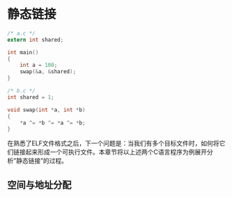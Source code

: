 # 静态链接

```c
/* a.c */
extern int shared;

int main()
{
    int a = 100;
    swap(&a, &shared);
}

/* b.c */
int shared = 1;

void swap(int *a, int *b)
{
    *a ^= *b ^= *a ^= *b;
}
```

在熟悉了ELF文件格式之后，下一个问题是：当我们有多个目标文件时，如何将它们链接起来形成一个可执行文件。本章节将以上述两个C语言程序为例展开分析”静态链接”的过程。

## 空间与地址分配

